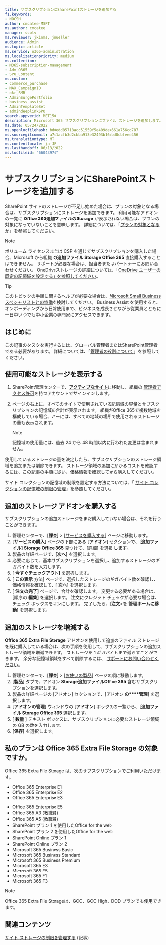 ```yaml
---
title: サブスクリプションにSharePointストレージを追加する
f1.keywords:
- NOCSH
author: cmcatee-MSFT
ms.author: cmcatee
manager: scotv
ms.reviewer: jkinms, jmueller
audience: Admin
ms.topic: article
ms.service: o365-administration
ms.localizationpriority: medium
ms.collection:
- M365-subscription-management
- Adm_O365
- SPO_Content
ms.custom:
- commerce_purchase
- MAX_CampaignID
- okr_SMB
- AdminSurgePortfolio
- business_assist
- AdminTemplateSet
- admindeeplinkSPO
search.appverid: MET150
description: Microsoft 365 サブスクリプションにファイル ストレージを追加します。 追加のファイル ストレージを使用すると、SharePointにさらに多くのコンテンツを格納できます。
ms.date: 05/24/2022
ms.openlocfilehash: bd0edd85718acc51559f5e409de4661a756cd787
ms.sourcegitcommit: a7c1acfb3d2cbba913e32493b16ebd8cbfeee456
ms.translationtype: MT
ms.contentlocale: ja-JP
ms.lasthandoff: 06/13/2022
ms.locfileid: "66043974"
---
```

# <a name="add-more-sharepoint-storage-to-your-subscription"></a>サブスクリプションにSharePointストレージを追加する

SharePoint サイトのストレージが不足し始めた場合は、プランの対象となる場合は、サブスクリプションにストレージを追加できます。 利用可能なアドオンの一覧に **Office 365追加ファイルのStorage** が表示されない場合は、プランの対象になっていないことを意味します。 詳細については、「[プランの対象となるか](#is-my-plan-eligible-for-office-365-extra-file-storage)」を参照してください。

> [!NOTE]
> ボリューム ライセンスまたは CSP を通じてサブスクリプションを購入した場合、Microsoft から組織 **の追加ファイル Storage Office 365** 直接購入することはできません。 サポートが必要な場合は、担当者またはパートナーにお問い合わせください。
> OneDriveストレージの詳細については、「[OneDrive ユーザーの既定の記憶域を設定する」を参照してください](/onedrive/set-default-storage-space)。

> [!TIP]
> このトピックの手順に関するヘルプが必要な場合は、[Microsoft Small Business スペシャリストとの協働](https://go.microsoft.com/fwlink/?linkid=2186871)を検討してください。 Business Assist を使用すると、オンボーディングから日常使用まで、ビジネスを成長させながら従業員とともに一日中いつでも中小企業の専門家にアクセスできます。

## <a name="before-you-begin"></a>はじめに

この記事のタスクを実行するには、グローバル管理者またはSharePoint管理者である必要があります。 詳細については、「[管理者の役割について](../admin/add-users/about-admin-roles.md)」を参照してください。

## <a name="view-available-storage"></a>使用可能なストレージを表示する

1. SharePoint管理センターで、<a href="https://go.microsoft.com/fwlink/?linkid=2185220" target="_blank">**アクティブなサイト**</a>に移動し、組織の [管理者アクセス許可](/sharepoint/sharepoint-admin-role)を持つアカウントでサインインします。

2. ページの右上に、すべてのサイトで使用されている記憶域の容量とサブスクリプションの記憶域の合計が表示されます。 組織がOffice 365で複数地域を構成している場合、バーには、すべての地域の場所で使用されるストレージの量も表示されます。

   > [!NOTE]
   > 記憶域の使用量には、過去 24 から 48 時間以内に行われた変更は含まれません。

使用しているストレージの量を決定したら、サブスクリプションのストレージ領域を追加または削除できます。 ストレージ領域の追加にかかるコストを確認するには、この記事の手順に従い、価格情報を確認してから購入してください。
  
サイト コレクションの記憶域の制限を設定する方法については、「 [サイト コレクションの記憶域の制限の管理](/sharepoint/manage-site-collection-storage-limits)」を参照してください。
  
## <a name="buy-the-extra-storage-add-on"></a>追加のストレージ アドオンを購入する

サブスクリプションの追加ストレージをまだ購入していない場合は、それを行うことができます。

1. 管理センターで、[**課金**] \> [<a href="https://go.microsoft.com/fwlink/p/?linkid=868433" target="_blank">サービスを購入する</a>] ページに移動します。
2. [**サービスの購入**] ページの下部にある [**アドオン**] セクションで、[**追加ファイル] Storage Office 365** 見つけて、[詳細] を選択 **します**。
3. 製品の詳細ページで、**[次へ]** を選択します。
4. 必要に応じて、基本サブスクリプションを選択し、追加するストレージのギガバイト数を入力します。
5. [ **今すぐチェックアウト]** を選択します。
6. [ **この表示** 方法] ページで、選択したストレージのギガバイト数を確認し、価格情報を確認して、[ **次へ**] を選択します。
7. [ **注文の完了]** ページで、合計を確認します。 変更する必要がある場合は、[順序の **編集]** を選択します。 注文にクレジット チェックが必要な場合は、チェック ボックスをオンにします。 完了したら、[**注文**\>を **管理ホームに移動**] を選択します。

## <a name="increase-or-decrease-your-extra-storage"></a>追加のストレージを増減する

**Office 365 Extra File Storage** アドオンを使用して追加のファイル ストレージを既に購入している場合は、次の手順を使用して、サブスクリプションの追加ストレージ領域を増減できます。 ストレージを 1 ギガバイトまで減らすことができます。 余分な記憶域領域をすべて削除するには、 [サポートにお問い合わせください](../admin/get-help-support.md)。

1. 管理センターで、[**課金**] \> [<a href="https://go.microsoft.com/fwlink/p/?linkid=842054" target="_blank">お使いの製品</a>] ページの順に移動します。
2. [**製品**] タブで、アドオン **Storage追加ファイルOffice 365** 含むサブスクリプションを選択します。
3. 製品の詳細ページの [アドオン] セクションで、[アドオン **の****管理**] を選択します。
4. [**アドオンの管理**] ウィンドウの [**アドオン**] ボックスの一覧から、[**追加ファイル Storage Office 365** 選択します。
5. [ **数量** ] テキスト ボックスに、サブスクリプションに必要なストレージ領域の GB の数を入力します。
6. **[保存]** を選択します。

## <a name="is-my-plan-eligible-for-office-365-extra-file-storage"></a>私のプランは Office 365 Extra File Storage の対象ですか。

Office 365 Extra File Storage は、次のサブスクリプションでご利用いただけます。
  
- Office 365 Enterprise E1
- Office 365 Enterprise E2
- Office 365 Enterprise E3
<!-- Office 365 Enterprise E4 -->
- Office 365 Enterprise E5
- Office 365 A3 (教職員)
- Office 365 A5 (教職員)
- SharePoint プラン 1 を使用したOffice for the web
- SharePoint プラン 2 を使用したOffice for the web
- SharePoint Online プラン 1
- SharePoint Online プラン 2
- Microsoft 365 Business Basic
- Microsoft 365 Business Standard
- Microsoft 365 Business Premium
- Microsoft 365 E3
- Microsoft 365 E5
- Microsoft 365 F1
- Microsoft 365 F3

> [!NOTE]
> Office 365 Extra File Storageは、GCC、GCC High、DOD プランでも使用できます。

## <a name="related-content"></a>関連コンテンツ

[サイト ストレージの制限を管理する](/sharepoint/manage-site-collection-storage-limits) (記事)
